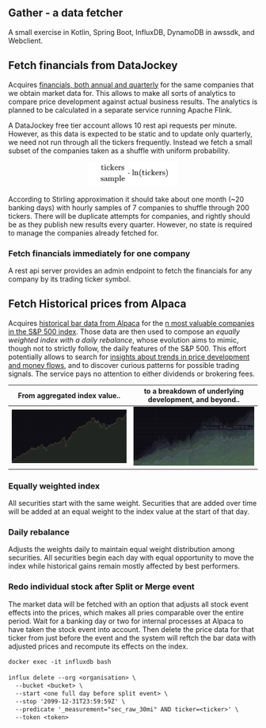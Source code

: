 
## Gather - a data fetcher

A small exercise in Kotlin, Spring Boot, InfluxDB, DynamoDB in awssdk, and Webclient.

## Fetch financials from DataJockey

Acquires [financials, both annual and quarterly](https://datajockey.io) for the same companies that we obtain market data for. This allows to make all sorts of analytics to compare price development against actual business results. The analytics is planned to be calculated in a separate service running Apache Flink.

A DataJockey free tier account allows 10 rest api requests per minute. However, as this data is expected to be static and to update only quarterly, we need not run through all the tickers frequently. Instead we fetch a small subset of the companies taken as a shuffle with uniform probability.

<p align="center">
  <img src="doc/images/stirling_approx.png" width="180" height="50" alt="Stirling approximation">
</p>

According to Stirling approximation it should take about one month (~20 banking days) with hourly samples of 7 companies to shuffle through 200 tickers. There will be duplicate attempts for companies, and rightly should be as they publish new results every quarter. However, no state is required to manage the companies already fetched for.

### Fetch financials immediately for one company

A rest api server provides an admin endpoint to fetch the financials for any company by its trading ticker symbol.

## Fetch Historical prices from Alpaca

Acquires [historical bar data from Alpaca](https://docs.alpaca.markets/reference/stockbars-1) for the [n most valuable companies in the S&P 500 index](src/main/resources/source-data-params.yml). Those data are then used to compose an *equally weighted index with a daily rebalance*, whose evolution aims to mimic, though not to strictly follow, the daily features of the S&P 500. This effort potentially allows to search for [insights about trends in price development and money flows](influxdb/queries/example_queries.flux), and to discover curious patterns for possible trading signals. The service pays no attention to either dividends or brokering fees.

| From aggregated index value..               | to a breakdown of underlying development, and beyond..|
|---------------------------------------------|-------------------------------------------------------|
| ![](doc/images/index_trend_logarithmic.jpg) | ![](doc/images/securities_trend_logarithmic.jpg)      |

### Equally weighted index

All securities start with the same weight. Securities that are added over time will be added at an equal weight to the index value at the start of that day.

### Daily rebalance

Adjusts the weights daily to maintain equal weight distribution among securities. All securities begin each day with equal opportunity to move the index while historical gains remain mostly affected by best performers.

### Redo individual stock after Split or Merge event

The market data will be fetched with an option that adjusts all stock event effects into the prices, which makes all pries comparable over the entire period. Wait for a banking day or two for internal processes at Alpaca to have taken the stock event into account. Then delete the price data for that ticker from just before the event and the system will reftch the bar data with adjusted prices and recompute its effects on the index.

```
docker exec -it influxdb bash

influx delete --org <organisation> \
  --bucket <bucket> \
  --start <one full day before split event> \
  --stop '2099-12-31T23:59:59Z' \
  --predicate '_measurement="sec_raw_30mi" AND ticker=<ticker>' \
  --token <token>
```

